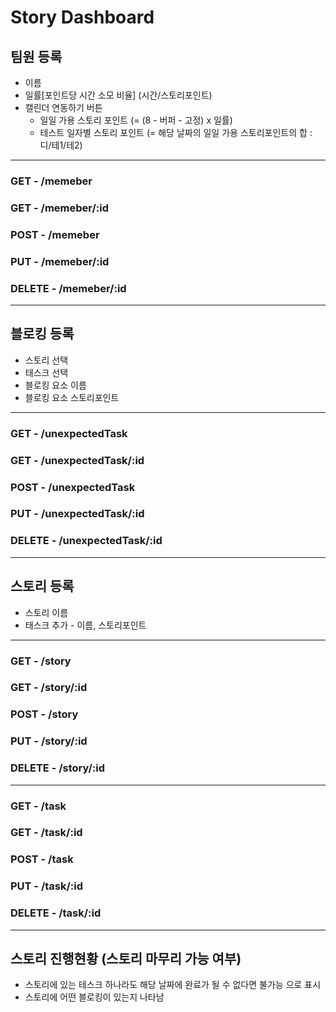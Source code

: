 # Story Dashboard

## 팀원 등록

- 이름
- 일률[포인트당 시간 소모 비율] (시간/스토리포인트)
- 캘린더 연동하기 버튼
  - 일일 가용 스토리 포인트 (= (8 - 버퍼 - 고정) x 일률)
  - 테스트 일자별 스토리 포인트 (= 해당 날짜의 일일 가용 스토리포인트의 합 : 디/테1/테2)

---

### GET - /memeber

### GET - /memeber/:id

### POST - /memeber

### PUT - /memeber/:id

### DELETE - /memeber/:id

---

## 블로킹 등록

- 스토리 선택
- 태스크 선택
- 블로킹 요소 이름
- 블로킹 요소 스토리포인트

---

### GET - /unexpectedTask

### GET - /unexpectedTask/:id

### POST - /unexpectedTask

### PUT - /unexpectedTask/:id

### DELETE - /unexpectedTask/:id

---

## 스토리 등록

- 스토리 이름
- 태스크 추가 - 이름, 스토리포인트

---

### GET - /story

### GET - /story/:id

### POST - /story

### PUT - /story/:id

### DELETE - /story/:id

---

### GET - /task

### GET - /task/:id

### POST - /task

### PUT - /task/:id

### DELETE - /task/:id

---

## 스토리 진행현황 (스토리 마무리 가능 여부)

- 스토리에 있는 테스크 하나라도 해당 날짜에 완료가 될 수 없다면 불가능 으로 표시
- 스토리에 어떤 블로킹이 있는지 나타남
